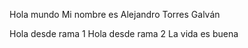 Hola mundo
Mi nombre es Alejandro Torres Galván


Hola desde rama 1
Hola desde rama 2
La vida es buena

